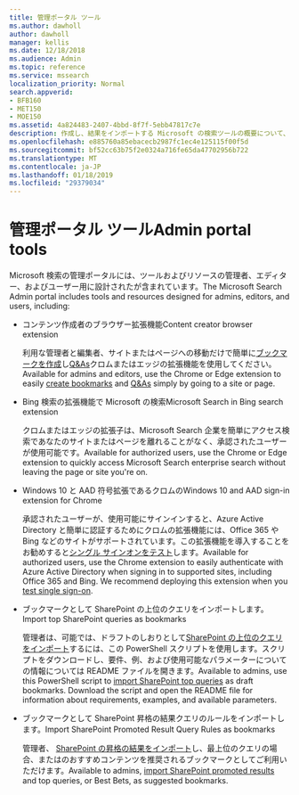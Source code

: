 ```yaml
---
title: 管理ポータル ツール
ms.author: dawholl
author: dawholl
manager: kellis
ms.date: 12/18/2018
ms.audience: Admin
ms.topic: reference
ms.service: mssearch
localization_priority: Normal
search.appverid:
- BFB160
- MET150
- MOE150
ms.assetid: 4a824483-2407-4bbd-8f7f-5ebb47817c7e
description: 作成し、結果をインポートする Microsoft の検索ツールの概要について、自動的にサインインし、任意の場所から検索
ms.openlocfilehash: e885760a85ebacecb2987fc1ec4e125115f00f5d
ms.sourcegitcommit: bf52cc63b75f2e0324a716fe65da47702956b722
ms.translationtype: MT
ms.contentlocale: ja-JP
ms.lasthandoff: 01/18/2019
ms.locfileid: "29379034"
---
```

# <a name="admin-portal-tools"></a><span data-ttu-id="26d54-103">管理ポータル ツール</span><span class="sxs-lookup"><span data-stu-id="26d54-103">Admin portal tools</span></span>

<span data-ttu-id="26d54-104">Microsoft 検索の管理ポータルには、ツールおよびリソースの管理者、エディター、およびユーザー用に設計されたが含まれています。</span><span class="sxs-lookup"><span data-stu-id="26d54-104">The Microsoft Search Admin portal includes tools and resources designed for admins, editors, and users, including:</span></span>
  
- <span data-ttu-id="26d54-105">コンテンツ作成者のブラウザー拡張機能</span><span class="sxs-lookup"><span data-stu-id="26d54-105">Content creator browser extension</span></span>
    
    <span data-ttu-id="26d54-106">利用な管理者と編集者、サイトまたはページへの移動だけで簡単に[ブックマークを作成](create-bookmarks.md)し[Q&As](create-qas.md)クロムまたはエッジの拡張機能を使用してください。</span><span class="sxs-lookup"><span data-stu-id="26d54-106">Available for admins and editors, use the Chrome or Edge extension to easily [create bookmarks](create-bookmarks.md) and [Q&As](create-qas.md) simply by going to a site or page.</span></span> 
    
- <span data-ttu-id="26d54-107">Bing 検索の拡張機能で Microsoft の検索</span><span class="sxs-lookup"><span data-stu-id="26d54-107">Microsoft Search in Bing search extension</span></span>
    
    <span data-ttu-id="26d54-108">クロムまたはエッジの拡張子は、Microsoft Search 企業を簡単にアクセス検索であなたのサイトまたはページを離れることがなく、承認されたユーザーが使用可能です。</span><span class="sxs-lookup"><span data-stu-id="26d54-108">Available for authorized users, use the Chrome or Edge extension to quickly access Microsoft Search enterprise search without leaving the page or site you're on.</span></span>
    
- <span data-ttu-id="26d54-109">Windows 10 と AAD 符号拡張であるクロムの</span><span class="sxs-lookup"><span data-stu-id="26d54-109">Windows 10 and AAD sign-in extension for Chrome</span></span>
    
    <span data-ttu-id="26d54-p101">承認されたユーザーが、使用可能にサインインすると、Azure Active Directory と簡単に認証するためにクロムの拡張機能には、Office 365 や Bing などのサイトがサポートされています。この拡張機能を導入することをお勧めすると[シングル サインオンをテスト](test-single-sign-on.md)します。</span><span class="sxs-lookup"><span data-stu-id="26d54-p101">Available for authorized users, use the Chrome extension to easily authenticate with Azure Active Directory when signing in to supported sites, including Office 365 and Bing. We recommend deploying this extension when you [test single sign-on](test-single-sign-on.md).</span></span>
    
- <span data-ttu-id="26d54-112">ブックマークとして SharePoint の上位のクエリをインポートします。</span><span class="sxs-lookup"><span data-stu-id="26d54-112">Import top SharePoint queries as bookmarks</span></span>
    
    <span data-ttu-id="26d54-p102">管理者は、可能では、ドラフトのしおりとして[SharePoint の上位のクエリをインポート](import-sharepoint-promoted-results-and-top-queries.md)するには、この PowerShell スクリプトを使用します。スクリプトをダウンロードし、要件、例、および使用可能なパラメーターについての情報については README ファイルを開きます。</span><span class="sxs-lookup"><span data-stu-id="26d54-p102">Available to admins, use this PowerShell script to [import SharePoint top queries](import-sharepoint-promoted-results-and-top-queries.md) as draft bookmarks. Download the script and open the README file for information about requirements, examples, and available parameters.</span></span> 
    
- <span data-ttu-id="26d54-115">ブックマークとして SharePoint 昇格の結果クエリのルールをインポートします。</span><span class="sxs-lookup"><span data-stu-id="26d54-115">Import SharePoint Promoted Result Query Rules as bookmarks</span></span>
    
    <span data-ttu-id="26d54-116">管理者、 [SharePoint の昇格の結果をインポート](import-sharepoint-promoted-results-and-top-queries.md)し、最上位のクエリの場合、またはのおすすめコンテンツを推奨されるブックマークとしてご利用いただけます。</span><span class="sxs-lookup"><span data-stu-id="26d54-116">Available to admins, [import SharePoint promoted results](import-sharepoint-promoted-results-and-top-queries.md) and top queries, or Best Bets, as suggested bookmarks.</span></span> 

  

